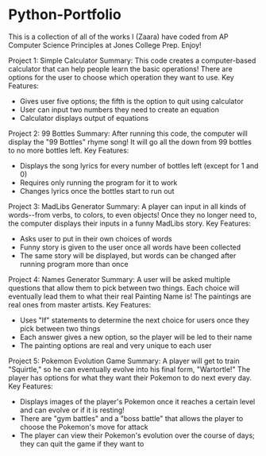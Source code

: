 # Python-Portfolio
This is a collection of all of the works I (Zaara) have coded from AP Computer Science Principles at Jones College Prep. Enjoy!


Project 1: Simple Calculator
Summary: This code creates a computer-based calculator that can help people learn the basic operations! There are options for the user to choose which operation they want to use.
Key Features:
- Gives user five options; the fifth is the option to quit using calculator
- User can input two numbers they need to create an equation
- Calculator displays output of equations

Project 2: 99 Bottles
Summary: After running this code, the computer will display the "99 Bottles" rhyme song! It will go all the down from 99 bottles to no more bottles left.
Key Features:
- Displays the song lyrics for every number of bottles left (except for 1 and 0)
- Requires only running the program for it to work
- Changes lyrics once the bottles start to run out

Project 3: MadLibs Generator
Summary: A player can input in all kinds of words--from verbs, to colors, to even objects! Once they no longer need to, the computer displays their inputs in a funny MadLibs story.
Key Features:
- Asks user to put in their own choices of words
- Funny story is given to the user once all words have been collected
- The same story will be displayed, but words can be changed after running program more than once

Project 4: Names Generator
Summary: A user will be asked multiple questions that allow them to pick between two things. Each choice will eventually lead them to what their real Painting Name is! The paintings are real ones from master artists.
Key Features:
- Uses "If" statements to determine the next choice for users once they pick between two things
- Each answer gives a new option, so the player will be led to their name
- The painting options are real and very unique to each user

Project 5: Pokemon Evolution Game
Summary: A player will get to train "Squirtle," so he can eventually evolve into his final form, "Wartortle!" The player has options for what they want their Pokemon to do next every day.
Key Features:
- Displays images of the player's Pokemon once it reaches a certain level and can evolve or if it is resting!
- There are "gym battles" and a "boss battle" that allows the player to choose the Pokemon's move for attack
- The player can view their Pokemon's evolution over the course of days; they can quit the game if they want to
